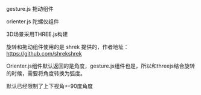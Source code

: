 gesture.js  拖动组件

orienter.js 陀螺仪组件

3D场景采用THREE.js构建

旋转和拖动组件使用的是 shrek 提供的，作者地址：https://github.com/shrekshrek

Orienter.js组件默认返回的是角度，gesture.js组件也是，所以和threejs结合旋转的时候，需要将角度转换为弧度。

默认已经限制了上下视角+-90度角度